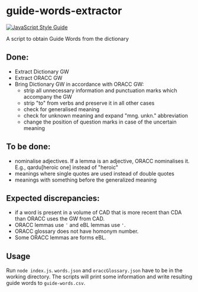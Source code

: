 # guide-words-extractor

[![JavaScript Style Guide](https://img.shields.io/badge/code_style-standard-brightgreen.svg)](https://standardjs.com)

A script to obtain Guide Words from the dictionary

## Done:

- Extract Dictionary GW
- Extract ORACC GW
- Bring Dictionary GW in accordance with ORACC GW:
  - strip all unnecessary information and punctuation marks which accompany the GW 
  - strip "to" from verbs and preserve it in all other cases
  - check for generalised meaning
  - check for unknown meaning and expand "mng. unkn." abbreviation
  - change the position of question marks in case of the uncertain meaning

## To be done:

- nominalise adjectives. If a lemma is an adjective, ORACC nominalises it. E.g., qardu[heroic one] instead of "heroic"
- meanings where single quotes are used instead of double quotes
- meanings with something before the generalized meaning

## Expected discrepancies: 

- if a word is present in a volume of CAD that is more recent than CDA than ORACC uses the GW from CAD.
- ORACC lemmas use `ʾ` and eBL lemmas use `'`.
- ORACC glossary does not have homonym number.
- Some ORACC lemmas are forms eBL.

## Usage

Run `node index.js`. `words.json` and `oraccGlossary.json` have to be in the working directory. The scripts will print some information and write resulting guide words to `guide-words.csv`.
